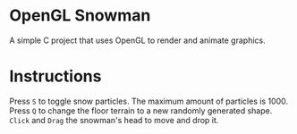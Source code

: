 # OpenGL Snowman
 A simple C project that uses OpenGL to render and animate graphics.

# Instructions
 Press `S` to toggle snow particles. The maximum amount of particles is 1000.
 Press `Q` to change the floor terrain to a new randomly generated shape.
 `Click` and `Drag` the snowman's head to move and drop it.
